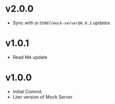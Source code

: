 # v2.0.0

- Sync with `@r35007/mock-server@6.0.3` updates

# v1.0.1

- Read Me update

# v1.0.0

- Initial Commit.
- Liter version of Mock Server

